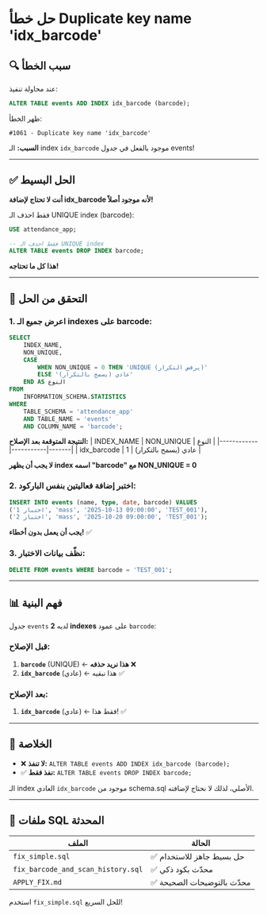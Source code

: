 # حل خطأ Duplicate key name 'idx_barcode'

## 🔍 سبب الخطأ

عند محاولة تنفيذ:

```sql
ALTER TABLE events ADD INDEX idx_barcode (barcode);
```

ظهر الخطأ:

```
#1061 - Duplicate key name 'idx_barcode'
```

**السبب:** الـ index `idx_barcode` موجود بالفعل في جدول events!

---

## ✅ الحل البسيط

**أنت لا تحتاج لإضافة idx_barcode لأنه موجود أصلاً!**

فقط احذف الـ UNIQUE index (barcode):

```sql
USE attendance_app;

-- فقط احذف الـ UNIQUE index
ALTER TABLE events DROP INDEX barcode;
```

**هذا كل ما تحتاجه!**

---

## 🔎 التحقق من الحل

### 1. اعرض جميع الـ indexes على barcode:

```sql
SELECT
    INDEX_NAME,
    NON_UNIQUE,
    CASE
        WHEN NON_UNIQUE = 0 THEN 'UNIQUE (يرفض التكرار)'
        ELSE 'عادي (يسمح بالتكرار)'
    END AS النوع
FROM
    INFORMATION_SCHEMA.STATISTICS
WHERE
    TABLE_SCHEMA = 'attendance_app'
    AND TABLE_NAME = 'events'
    AND COLUMN_NAME = 'barcode';
```

**النتيجة المتوقعة بعد الإصلاح:**
| INDEX_NAME | NON_UNIQUE | النوع |
|------------|-----------|-------|
| idx_barcode | 1 | عادي (يسمح بالتكرار) |

**لا يجب أن يظهر index اسمه "barcode" مع NON_UNIQUE = 0**

### 2. اختبر إضافة فعاليتين بنفس الباركود:

```sql
INSERT INTO events (name, type, date, barcode) VALUES
('اختبار 1', 'mass', '2025-10-13 09:00:00', 'TEST_001'),
('اختبار 2', 'mass', '2025-10-20 09:00:00', 'TEST_001');
```

**يجب أن يعمل بدون أخطاء!** ✅

### 3. نظّف بيانات الاختبار:

```sql
DELETE FROM events WHERE barcode = 'TEST_001';
```

---

## 📊 فهم البنية

جدول `events` لديه **2 indexes** على عمود `barcode`:

### قبل الإصلاح:

1. **`barcode`** (UNIQUE) ← **هذا نريد حذفه** ❌
2. **`idx_barcode`** (عادي) ← هذا نبقيه ✅

### بعد الإصلاح:

1. **`idx_barcode`** (عادي) ← فقط هذا! ✅

---

## 🎯 الخلاصة

- ❌ **لا تنفذ:** `ALTER TABLE events ADD INDEX idx_barcode (barcode);`
- ✅ **نفذ فقط:** `ALTER TABLE events DROP INDEX barcode;`

الـ index العادي `idx_barcode` موجود من schema.sql الأصلي، لذلك لا نحتاج لإضافته.

---

## 📝 ملفات SQL المحدثة

| الملف                              | الحالة                      |
| ---------------------------------- | --------------------------- |
| `fix_simple.sql`                   | ✅ حل بسيط جاهز للاستخدام   |
| `fix_barcode_and_scan_history.sql` | ✅ محدّث بكود ذكي           |
| `APPLY_FIX.md`                     | ✅ محدّث بالتوضيحات الصحيحة |

استخدم `fix_simple.sql` للحل السريع!
